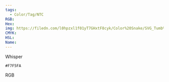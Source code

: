 ```yaml
---
tags:
  - Color/Tag/NTC
RGB:
Hex:
img: https://filedn.com/l0hpzxl1f01yT7GHxtF8cyk/Color%20Snake/SVG_Tumb%20Mass%20No%20Name/F7F5FA.svg
CMYK:
HSL:
Name:
---
```

Whisper
```palette
#F7F5FA
```
RGB
